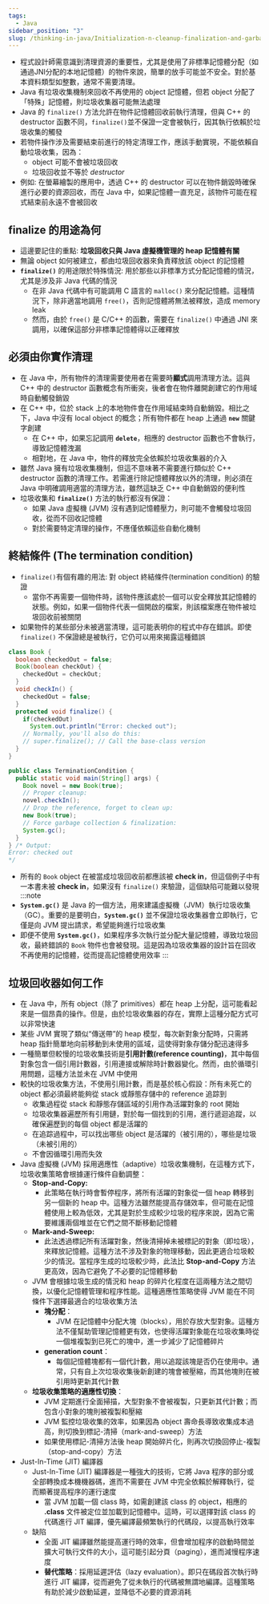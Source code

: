 ```yaml
---
tags:
  - Java
sidebar_position: "3"
slug: /thinking-in-java/Initialization-n-cleanup-finalization-and-garbage-collection
---
```


- 程式設計師需意識到清理資源的重要性，尤其是使用了非標準記憶體分配（如通過JNI分配的本地記憶體）的物件來說，簡單的放手可能並不安全。對於基本資料類型如整數，通常不需要清理。
- Java 有垃圾收集機制來回收不再使用的 object 記憶體，但若 object 分配了「特殊」記憶體，則垃圾收集器可能無法處理
- Java 的 `finalize()` 方法允許在物件記憶體回收前執行清理，但與 C++ 的 destructor 函數不同，`finalize()`並不保證一定會被執行，因其執行依賴於垃圾收集的觸發
- 若物件操作涉及需要結束前進行的特定清理工作，應該手動實現，不能依賴自動垃圾收集，因為：
    - object 可能不會被垃圾回收
    - 垃圾回收並不等於 _destructor_
- 例如: 在螢幕繪製的應用中，透過 C++ 的 destructor 可以在物件銷毀時確保進行必要的資源回收，而在 Java 中，如果記憶體一直充足，該物件可能在程式結束前永遠不會被回收
## finalize 的用途為何

- 這邊要記住的重點: **垃圾回收只與 Java 虛擬機管理的 heap 記憶體有關**
- 無論 object 如何被建立，都由垃圾回收器來負責釋放該 object 的記憶體
- **`finalize()`** 的用途限於特殊情況: 用於那些以非標準方式分配記憶體的情況，尤其是涉及非 Java 代碼的情況
    - 在非 Java 代碼中有可能調用 C 語言的 `malloc()` 來分配記憶體。這種情況下，除非適當地調用 `free()`，否則記憶體將無法被釋放，造成 memory leak
    - 然而，由於 `free()` 是 C/C++ 的函數，需要在 `finalize()` 中通過 JNI 來調用，以確保這部分非標準記憶體得以正確釋放

## 必須由你實作清理

- 在 Java 中，所有物件的清理需要使用者在需要時**顯式**調用清理方法。這與 C++ 中的 destructor 函數概念有所衝突，後者會在物件離開創建它的作用域時自動觸發銷毀
- 在 C++ 中，位於 stack 上的本地物件會在作用域結束時自動銷毀。相比之下，Java 中沒有 local object 的概念；所有物件都在 heap 上通過 **`new`** 關鍵字創建
    - 在 C++ 中，如果忘記調用 **`delete`**，相應的 destructor 函數也不會執行，導致記憶體洩漏
    - 相對地，在 Java 中，物件的釋放完全依賴於垃圾收集器的介入
- 雖然 Java 擁有垃圾收集機制，但這不意味著不需要進行類似於 C++ destructor 函數的清理工作。若需進行除記憶體釋放以外的清理，則必須在 Java 中明確調用適當的清理方法，雖然這缺乏 C++ 中自動銷毀的便利性
- 垃圾收集和 **`finalize()`** 方法的執行都沒有保證：
    - 如果 Java 虛擬機 (JVM) 沒有遇到記憶體壓力，則可能不會觸發垃圾回收，從而不回收記憶體
    - 對於需要特定清理的操作，不應僅依賴這些自動化機制

## 終結條件 (The termination condition)

- `finalize()`有個有趣的用法: 對 object 終結條件(termination condition) 的驗證
    - 當你不再需要一個物件時，該物件應該處於一個可以安全釋放其記憶體的狀態。例如，如果一個物件代表一個開啟的檔案，則該檔案應在物件被垃圾回收前被關閉
- 如果物件的某些部分未被適當清理，這可能表明你的程式中存在錯誤。即使 `finalize()` 不保證總是被執行，它仍可以用來揭露這種錯誤

```java
class Book {
  boolean checkedOut = false;
  Book(boolean checkOut) {
    checkedOut = checkOut;
  }
  void checkIn() {
    checkedOut = false;
  }
  protected void finalize() {
    if(checkedOut)
      System.out.println("Error: checked out");
    // Normally, you'll also do this:
    // super.finalize(); // Call the base-class version
  }
}

public class TerminationCondition {
  public static void main(String[] args) {
    Book novel = new Book(true);
    // Proper cleanup:
    novel.checkIn();
    // Drop the reference, forget to clean up:
    new Book(true);
    // Force garbage collection & finalization:
    System.gc();
  }
} /* Output:
Error: checked out
*/
```

- 所有的 `Book` object 在被當成垃圾回收前都應該被 **check in**，但這個例子中有一本書未被 **check in**，如果沒有 `finalize()` 來驗證，這個缺陷可能難以發現
:::note
- **`System.gc()`** 是 Java 的一個方法，用來建議虛擬機（JVM）執行垃圾收集（GC）。重要的是要明白，**`System.gc()`** 並不保證垃圾收集器會立即執行，它僅是向 JVM 提出請求，希望能夠進行垃圾收集
- 即便不使用 **`System.gc()`**，如果程序多次執行並分配大量記憶體，導致垃圾回收，最終錯誤的 `Book` 物件也會被發現。這是因為垃圾收集器的設計旨在回收不再使用的記憶體，從而提高記憶體使用效率
:::
## 垃圾回收器如何工作
- 在 Java 中，所有 object（除了 primitives）都在 heap 上分配，這可能看起來是一個昂貴的操作。但是，由於垃圾收集器的存在，實際上這種分配方式可以非常快速
- 某些 JVM 實現了類似“傳送帶”的 heap 模型，每次新對象分配時，只需將 heap 指針簡單地向前移動到未使用的區域，這使得對象存儲分配迅速得多
- 一種簡單但較慢的垃圾收集技術是**引用計數(reference counting)**，其中每個對象包含一個引用計數器，引用連接或解除時計數器變化。然而，由於循環引用問題，這種方法並未在 JVM 中使用
- 較快的垃圾收集方法，不使用引用計數，而是基於核心假設：所有未死亡的 object 都必須最終能夠從 stack 或靜態存儲中的 reference 追踪到
    - 收集過程從 stack 和靜態存儲區域的引用作為活躍對象的 root 開始
    - 垃圾收集器遍歷所有引用鏈，對於每一個找到的引用，進行遞迴追蹤，以確保遍歷到的每個 object 都是活躍的
    - 在追踪過程中，可以找出哪些 object 是活躍的（被引用的），哪些是垃圾（未被引用的）
    - 不會因循環引用而失效
- Java 虛擬機 (JVM) 採用適應性（adaptive）垃圾收集機制，在這種方式下，垃圾收集策略會根據運行條件自動調整：
    - **Stop-and-Copy:**
        - 此策略在執行時會暫停程序，將所有活躍的對象從一個 heap 轉移到另一個新的 heap 中。這種方法雖然能提高存儲效率，但可能在記憶體使用上較為低效，尤其是對於生成較少垃圾的程序來說，因為它需要維護兩個堆並在它們之間不斷移動記憶體
    - **Mark-and-Sweep:**
        - 此法透過標記所有活躍對象，然後清掃掉未被標記的對象（即垃圾），來釋放記憶體。這種方法不涉及對象的物理移動，因此更適合垃圾較少的情況。當程序生成的垃圾較少時，此法比 **Stop-and-Copy** 方法更高效，因為它避免了不必要的記憶體移動
    - JVM 會根據垃圾生成的情況和 heap 的碎片化程度在這兩種方法之間切換，以優化記憶體管理和程序性能。這種適應性策略使得 JVM 能在不同條件下選擇最適合的垃圾收集方法
        - **塊分配**：
	        - JVM 在記憶體中分配大塊（blocks），用於存放大型對象。這種方法不僅幫助管理記憶體更有效，也使得活躍對象能在垃圾收集時從一個堆複製到已死亡的塊中，進一步減少了記憶體碎片
        - **generation count**：
	        - 每個記憶體塊都有一個代計數，用以追蹤該塊是否仍在使用中。通常，只有自上次垃圾收集後新創建的塊會被壓縮，而其他塊則在被引用時更新其代計數
    - **垃圾收集策略的適應性切換**：
        - JVM 定期進行全面掃描，大型對象不會被複製，只更新其代計數；而包含小對象的塊則被複製和壓縮
        - JVM 監控垃圾收集的效率，如果因為 object 壽命長導致收集成本過高，則切換到標記-清掃（mark-and-sweep）方法
        - 如果使用標記-清掃方法後 heap 開始碎片化，則再次切換回停止-複製（stop-and-copy）方法
- Just-In-Time (JIT) 編譯器
    - Just-In-Time (JIT) 編譯器是一種強大的技術，它將 Java 程序的部分或全部轉換成本機機器碼，進而不需要在 JVM 中完全依賴於解釋執行，從而顯著提高程序的運行速度
	    - 當 JVM 加載一個 class 時，如需創建該 class 的 object，相應的 **.class** 文件被定位並加載到記憶體中。這時，可以選擇對該 class 的代碼進行 JIT 編譯，優先編譯最頻繁執行的代碼段，以提高執行效率
    - 缺陷
        - 全面 JIT 編譯雖然能提高運行時的效率，但會增加程序的啟動時間並擴大可執行文件的大小，這可能引起分頁（paging），進而減慢程序速度
        - **替代策略**：採用延遲評估（lazy evaluation）。即只在碼段首次執行時進行 JIT 編譯，從而避免了從未執行的代碼被無謂地編譯。這種策略有助於減少啟動延遲，並降低不必要的資源消耗
